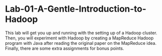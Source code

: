 # Lab-01-A-Gentle-Introduction-to-Hadoop
This lab will get you up and running with the setting up of a Hadoop cluster. Then, you will experiment with Hadoop by creating a MapReduce Hadoop program with Java after reading the original paper on the MapReduce idea. Finally, there are some extra assignments for bonus points.
